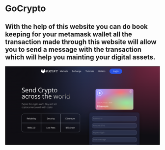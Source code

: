 # GoCrypto

## With the help of this website you can do book keeping for your metamask wallet all the transaction made through this website will allow you to send a message with the transaction which will help you mainting your digital assets.

<img src="/goCrypto.png" alt="">